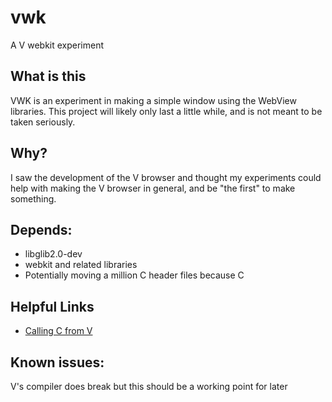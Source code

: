 # vwk
A V webkit experiment

## What is this
VWK is an experiment in making a simple window using the WebView libraries. This project will likely only last a little while, and is not meant to be taken seriously. 

## Why?
I saw the development of the V browser and thought my experiments could help with making the V browser in general, and be "the first" to make something.

## Depends:
* libglib2.0-dev
* webkit and related libraries
* Potentially moving a million C header files because C

## Helpful Links
* [Calling C from V](https://github.com/vlang/v/blob/master/doc/docs.md#calling-c-from-v)

## Known issues:
V's compiler does break but this should be a working point for later
